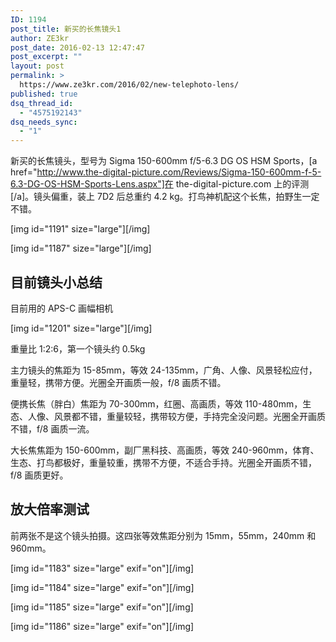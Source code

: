 ```yaml
---
ID: 1194
post_title: 新买的长焦镜头1
author: ZE3kr
post_date: 2016-02-13 12:47:47
post_excerpt: ""
layout: post
permalink: >
  https://www.ze3kr.com/2016/02/new-telephoto-lens/
published: true
dsq_thread_id:
  - "4575192143"
dsq_needs_sync:
  - "1"
---
```

新买的长焦镜头，型号为 Sigma 150-600mm f/5-6.3 DG OS HSM Sports，[a href="http://www.the-digital-picture.com/Reviews/Sigma-150-600mm-f-5-6.3-DG-OS-HSM-Sports-Lens.aspx"]在 the-digital-picture.com 上的评测[/a]。镜头偏重，装上 7D2 后总重约 4.2 kg。打鸟神机配这个长焦，拍野生一定不错。

[img id="1191" size="large"][/img]

[img id="1187" size="large"][/img]
<!--more-->
## 目前镜头小总结
目前用的 APS-C 画幅相机

[img id="1201" size="large"][/img]

重量比 1:2:6，第一个镜头约 0.5kg

主力镜头的焦距为 15-85mm，等效 24-135mm，广角、人像、风景轻松应付，重量轻，携带方便。光圈全开画质一般，f/8 画质不错。

便携长焦（胖白）焦距为 70-300mm，红圈、高画质，等效 110-480mm，生态、人像、风景都不错，重量较轻，携带较方便，手持完全没问题。光圈全开画质不错，f/8 画质一流。

大长焦焦距为 150-600mm，副厂黑科技、高画质，等效 240-960mm，体育、生态、打鸟都极好，重量较重，携带不方便，不适合手持。光圈全开画质不错，f/8 画质更好。

## 放大倍率测试
前两张不是这个镜头拍摄。这四张等效焦距分别为 15mm，55mm，240mm 和 960mm。

[img id="1183" size="large" exif="on"][/img]

[img id="1184" size="large" exif="on"][/img]

[img id="1185" size="large" exif="on"][/img]

[img id="1186" size="large" exif="on"][/img]
